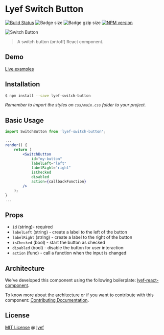 # Lyef Switch Button
[![Build Status](https://travis-ci.org/lyef/lyef-switch-button.svg?branch=master)](https://travis-ci.org/lyef/lyef-switch-button)
![Badge size](https://badge-size.herokuapp.com/lyef/lyef-switch-button/master/dist/Main.min.js.svg)
![Badge gzip size](https://badge-size.herokuapp.com/lyef/lyef-switch-button/master/dist/Main.min.js.svg?compression=gzip)
[![NPM version](https://badge-me.herokuapp.com/api/npm/lyef-switch-button.png)](http://badges.enytc.com/for/npm/lyef-switch-button)

![Switch Button](switch-button.gif)

> A switch button (on/off) React component.

## Demo

[Live examples](https://lyef.github.io/lyef-switch-button)

## Installation

```sh
$ npm install --save lyef-switch-button
```

*Remember to import the styles on `css/main.css` folder to your project.*

## Basic Usage

```jsx
import SwitchButton from 'lyef-switch-button';

...
render() {
    return (
        <SwitchButton
            id="my-button"
            labelLeft="left"
            labelRight="right"
            isChecked
            disabled
            action={callbackFunction}
        />
    );
}
...
```

## Props

- `id` (string)- required
- `labelLeft` (string) - create a label to the left of the button
- `labelRight` (string) - create a label to the right of the button
- `isChecked` (bool) - start the button as checked
- `disabled` (bool) - disable the button for user interaction
- `action` (func) - call a function when the input is changed

## Architecture

We've developed this component using the following boilerplate:
[lyef-react-component](https://github.com/lyef/lyef-react-component).

To know more about the architecture or if you want to contribute with this component:
[Contributing Documentation](https://github.com/lyef/lyef-switch-button/blob/master/CONTRIBUTING.md).

## License

[MIT License](https://github.com/lyef/lyef-switch-button/blob/master/LICENSE.md) @ [lyef](https://lyef.github.io/)
